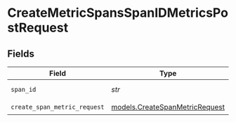 # CreateMetricSpansSpanIDMetricsPostRequest


## Fields

| Field                                                                  | Type                                                                   | Required                                                               | Description                                                            |
| ---------------------------------------------------------------------- | ---------------------------------------------------------------------- | ---------------------------------------------------------------------- | ---------------------------------------------------------------------- |
| `span_id`                                                              | *str*                                                                  | :heavy_check_mark:                                                     | The id of the span                                                     |
| `create_span_metric_request`                                           | [models.CreateSpanMetricRequest](../models/createspanmetricrequest.md) | :heavy_check_mark:                                                     | N/A                                                                    |
